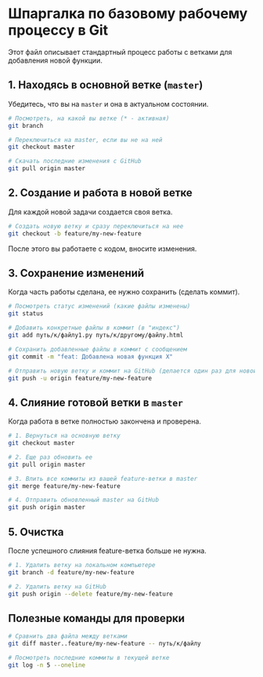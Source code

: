 # Шпаргалка по базовому рабочему процессу в Git

Этот файл описывает стандартный процесс работы с ветками для добавления новой функции.

## 1. Находясь в основной ветке (`master`)

Убедитесь, что вы на `master` и она в актуальном состоянии.

```bash
# Посмотреть, на какой вы ветке (* - активная)
git branch

# Переключиться на master, если вы не на ней
git checkout master

# Скачать последние изменения с GitHub
git pull origin master
```

## 2. Создание и работа в новой ветке

Для каждой новой задачи создается своя ветка.

```bash
# Создать новую ветку и сразу переключиться на нее
git checkout -b feature/my-new-feature
```

После этого вы работаете с кодом, вносите изменения.

## 3. Сохранение изменений

Когда часть работы сделана, ее нужно сохранить (сделать коммит).

```bash
# Посмотреть статус изменений (какие файлы изменены)
git status

# Добавить конкретные файлы в коммит (в "индекс")
git add путь/к/файлу1.py путь/к/другому/файлу.html

# Сохранить добавленные файлы в коммит с сообщением
git commit -m "feat: Добавлена новая функция X"

# Отправить новую ветку и коммит на GitHub (делается один раз для новой ветки)
git push -u origin feature/my-new-feature
```

## 4. Слияние готовой ветки в `master`

Когда работа в ветке полностью закончена и проверена.

```bash
# 1. Вернуться на основную ветку
git checkout master

# 2. Еще раз обновить ее
git pull origin master

# 3. Влить все коммиты из вашей feature-ветки в master
git merge feature/my-new-feature

# 4. Отправить обновленный master на GitHub
git push origin master
```

## 5. Очистка

После успешного слияния feature-ветка больше не нужна.

```bash
# 1. Удалить ветку на локальном компьютере
git branch -d feature/my-new-feature

# 2. Удалить ветку на GitHub
git push origin --delete feature/my-new-feature
```

## Полезные команды для проверки

```bash
# Сравнить два файла между ветками
git diff master..feature/my-new-feature -- путь/к/файлу

# Посмотреть последние коммиты в текущей ветке
git log -n 5 --oneline
```
